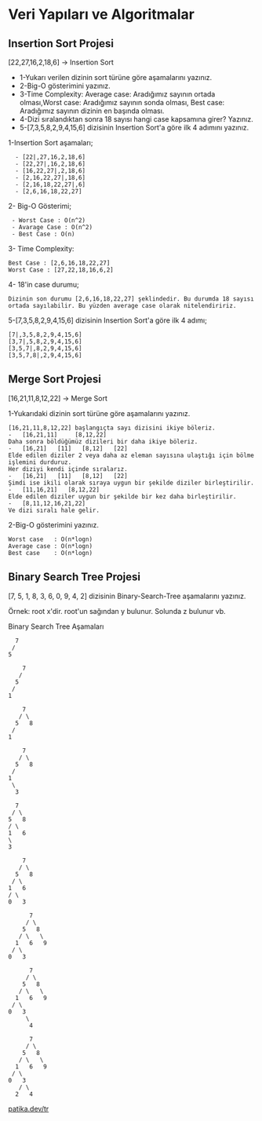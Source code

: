 # Veri Yapıları ve Algoritmalar
## Insertion Sort Projesi

[22,27,16,2,18,6] -> Insertion Sort
- 1-Yukarı verilen dizinin sort türüne göre aşamalarını yazınız.
- 2-Big-O gösterimini yazınız.
- 3-Time Complexity: Average case: Aradığımız sayının ortada olması,Worst case: Aradığımız sayının sonda olması, Best case: Aradığımız sayının dizinin en başında olması.
- 4-Dizi sıralandıktan sonra 18 sayısı hangi case kapsamına girer? Yazınız.
- 5-[7,3,5,8,2,9,4,15,6] dizisinin Insertion Sort'a göre ilk 4 adımını yazınız.

1-Insertion Sort aşamaları;
```
  - [22|,27,16,2,18,6]
  - [22,27|,16,2,18,6]
  - [16,22,27|,2,18,6]
  - [2,16,22,27|,18,6]
  - [2,16,18,22,27|,6]
  - [2,6,16,18,22,27]
  ```
  

2- Big-O Gösterimi;
```
 - Worst Case : O(n^2)
 - Avarage Case : O(n^2)
 - Best Case : O(n)
 ```

3- Time Complexity:
```
Best Case : [2,6,16,18,22,27]
Worst Case : [27,22,18,16,6,2]
```

4- 18'in case durumu;

``` 
Dizinin son durumu [2,6,16,18,22,27] şeklindedir. Bu durumda 18 sayısı ortada sayılabilir. Bu yüzden average case olarak nitelendiririz. 
```

5-[7,3,5,8,2,9,4,15,6] dizisinin Insertion Sort'a göre ilk 4 adımı;
```
[7|,3,5,8,2,9,4,15,6]
[3,7|,5,8,2,9,4,15,6]
[3,5,7|,8,2,9,4,15,6]
[3,5,7,8|,2,9,4,15,6]
```

## Merge Sort Projesi

[16,21,11,8,12,22] -> Merge Sort

1-Yukarıdaki dizinin sort türüne göre aşamalarını yazınız.
```
[16,21,11,8,12,22] başlangıçta sayı dizisini ikiye böleriz.
-   [16,21,11]     [8,12,22]
Daha sonra böldüğümüz dizileri bir daha ikiye böleriz.
-   [16,21]   [11]   [8,12]   [22]
Elde edilen diziler 2 veya daha az eleman sayısına ulaştığı için bölme işlemini durduruz.
Her diziyi kendi içinde sıralarız.
-   [16,21]   [11]   [8,12]   [22]
Şimdi ise ikili olarak sıraya uygun bir şekilde diziler birleştirilir.
-   [11,16,21]   [8,12,22]
Elde edilen diziler uygun bir şekilde bir kez daha birleştirilir.
-   [8,11,12,16,21,22]
Ve dizi sıralı hale gelir.
```

2-Big-O gösterimini yazınız.
```
Worst case   : O(n*logn)
Average case : O(n*logn)
Best case    : O(n*logn)

```

## Binary Search Tree Projesi

[7, 5, 1, 8, 3, 6, 0, 9, 4, 2] dizisinin Binary-Search-Tree aşamalarını yazınız.

Örnek: root x'dir. root'un sağından y bulunur. Solunda z bulunur vb.

Binary Search Tree Aşamaları
```
  7
 /
5
```
```
    7
   /
  5
 /
1 
```
```
    7
   / \
  5   8
 /
1
```
```
    7
   / \
  5   8
 / 
1  
 \
  3
  ```
  ```
    7
   / \
  5   8
 / \
1   6
 \
  3
  ```
  ```
      7
     / \
    5   8
   / \
  1   6
 / \
0   3
```
```
      7
     / \
    5   8
   / \   \
  1   6   9
 / \
0   3
```
```
      7
     / \
    5   8
   / \   \
  1   6   9
 / \
0   3
     \
      4
```
```
      7
     / \
    5   8
   / \   \
  1   6   9
 / \
0   3
   / \
  2   4
  ```




[patika.dev/tr](https://www.patika.dev/tr)




